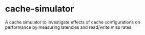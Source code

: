 # cache-simulator
A cache simulator to investigate effects of cache configurations on performance by measuring latencies and read/write miss rates
